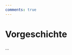 ```yaml
---
comments: true
---
```


# Vorgeschichte

...
<script src="https://giscus.app/client.js"
data-repo="simondueckert/lernorg21"
data-repo-id="R_kgDOKsJ79Q"
data-category="General"
data-category-id="DIC_kwDOKsJ79c4Ca4xD"
data-mapping="pathname"
data-strict="0"
data-reactions-enabled="1"
data-emit-metadata="0"
data-input-position="top"
data-theme="preferred_color_scheme"
data-lang="de"
data-loading="lazy"
crossorigin="anonymous"
async>
</script>
